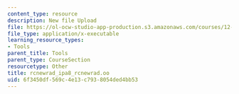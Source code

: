 ```yaml
---
content_type: resource
description: New file Upload
file: https://ol-ocw-studio-app-production.s3.amazonaws.com/courses/12-811-tropical-meteorology-spring-2011/6f3450df569c4e13c7938054ded4bb53_rcnewrad_ipa8_rcnewrad.oo
file_type: application/x-executable
learning_resource_types:
- Tools
parent_title: Tools
parent_type: CourseSection
resourcetype: Other
title: rcnewrad_ipa8_rcnewrad.oo
uid: 6f3450df-569c-4e13-c793-8054ded4bb53
---
```

